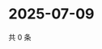# 2025-07-09

共 0 条

<!-- BEGIN ZHIHUQUESTIONS -->
<!-- 最后更新时间 Wed Jul 09 2025 23:12:34 GMT+0800 (China Standard Time) -->

<!-- END ZHIHUQUESTIONS -->
